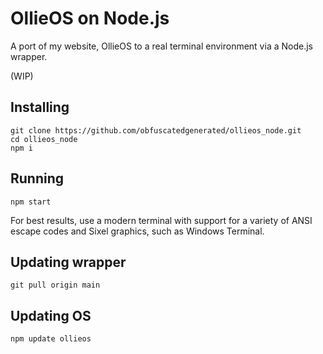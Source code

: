 # OllieOS on Node.js

A port of my website, OllieOS to a real terminal environment via a Node.js wrapper.

(WIP)

## Installing

```
git clone https://github.com/obfuscatedgenerated/ollieos_node.git
cd ollieos_node
npm i
```

## Running

`npm start`

For best results, use a modern terminal with support for a variety of ANSI escape codes and Sixel graphics, such as Windows Terminal.

## Updating wrapper

`git pull origin main`

## Updating OS

`npm update ollieos`
